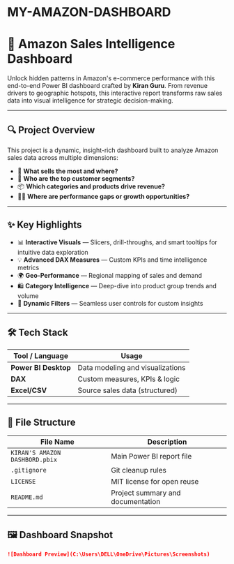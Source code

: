 # MY-AMAZON-DASHBOARD
# 🛒 Amazon Sales Intelligence Dashboard

Unlock hidden patterns in Amazon's e-commerce performance with this end-to-end Power BI dashboard crafted by **Kiran Guru**. From revenue drivers to geographic hotspots, this interactive report transforms raw sales data into visual intelligence for strategic decision-making.

---

## 🔍 Project Overview

This project is a dynamic, insight-rich dashboard built to analyze Amazon sales data across multiple dimensions:

- 🧭 **What sells the most and where?**
- 👥 **Who are the top customer segments?**
- 📦 **Which categories and products drive revenue?**
- 🕵️‍♂️ **Where are performance gaps or growth opportunities?**

---

## ✨ Key Highlights

- 📊 **Interactive Visuals** — Slicers, drill-throughs, and smart tooltips for intuitive data exploration  
- 💡 **Advanced DAX Measures** — Custom KPIs and time intelligence metrics  
- 🌍 **Geo-Performance** — Regional mapping of sales and demand  
- 🛍 **Category Intelligence** — Deep-dive into product group trends and volume  
- 🔄 **Dynamic Filters** — Seamless user controls for custom insights  

---

## 🛠 Tech Stack

| Tool / Language     | Usage                              |
|---------------------|------------------------------------|
| **Power BI Desktop**| Data modeling and visualizations   |
| **DAX**             | Custom measures, KPIs & logic      |
| **Excel/CSV**       | Source sales data (structured)     |

---

## 📁 File Structure

| File Name                         | Description                                  |
|----------------------------------|----------------------------------------------|
| `KIRAN'S AMAZON DASHBORD.pbix`   | Main Power BI report file                    |
| `.gitignore`                     | Git cleanup rules                           |
| `LICENSE`                        | MIT license for open reuse                  |
| `README.md`                      | Project summary and documentation            |

---
## 🖼 Dashboard Snapshot

```markdown
![Dashboard Preview](C:\Users\DELL\OneDrive\Pictures\Screenshots)

